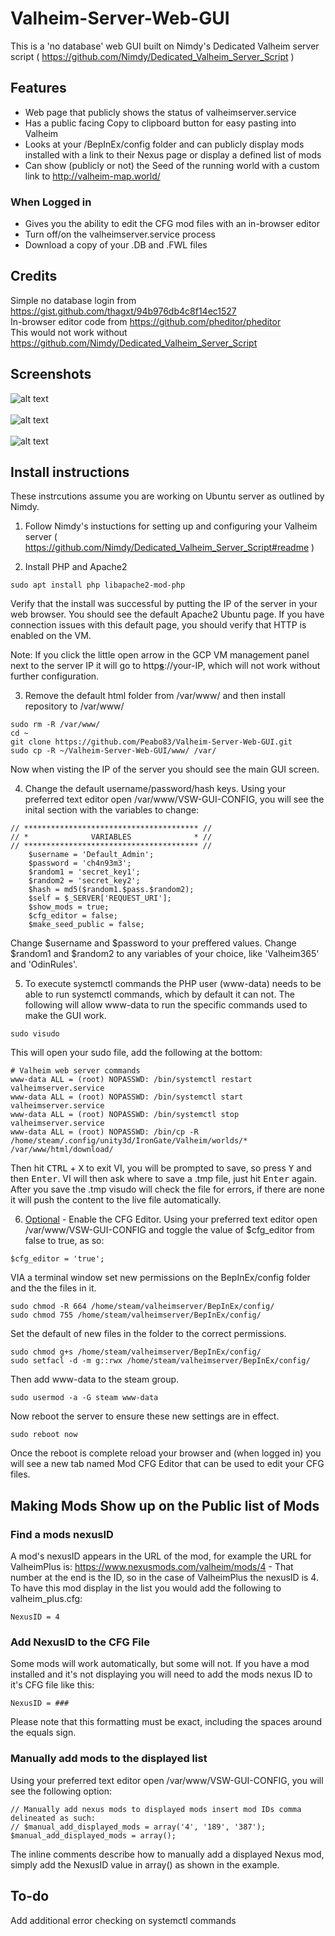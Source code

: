 # Valheim-Server-Web-GUI

This is a 'no database' web GUI built on Nimdy's Dedicated Valheim server script ( https://github.com/Nimdy/Dedicated_Valheim_Server_Script )

## Features

- Web page that publicly shows the status of valheimserver.service
- Has a public facing Copy to clipboard button for easy pasting into Valheim
- Looks at your /BepInEx/config folder and can publicly display mods installed with a link to their Nexus page or display a defined list of mods
- Can show (publicly or not) the Seed of the running world with a custom link to http://valheim-map.world/
### When Logged in
- Gives you the ability to edit the CFG mod files with an in-browser editor
- Turn off/on the valheimserver.service process
- Download a copy of your .DB and .FWL files

## Credits

Simple no database login from https://gist.github.com/thagxt/94b976db4c8f14ec1527<br>
In-browser editor code from https://github.com/pheditor/pheditor<br>
This would not work without https://github.com/Nimdy/Dedicated_Valheim_Server_Script

## Screenshots

![alt text](https://i.imgur.com/KG3vhcT.jpg)<br>
<br>
![alt text](https://i.imgur.com/42CSa9o.jpg)<br>
<br>
![alt text](https://i.imgur.com/6FBXr8L.jpg)<br>

## Install instructions
These instrcutions assume you are working on Ubuntu server as outlined by Nimdy.

1) Follow Nimdy's instuctions for setting up and configuring your Valheim server ( https://github.com/Nimdy/Dedicated_Valheim_Server_Script#readme )

2) Install PHP and Apache2

```
sudo apt install php libapache2-mod-php
```

Verify that the install was successful by putting the IP of the server in your web browser. You should see the default Apache2 Ubuntu page. If you have connection issues with this default page, you should verify that HTTP is enabled on the VM.

Note: If you click the little open arrow in the GCP VM management panel next to the server IP it will go to http<b><u>s</u></b>://your-IP, which will not work without further configuration.

3) Remove the default html folder from /var/www/ and then install repository to /var/www/

```
sudo rm -R /var/www/
cd ~
git clone https://github.com/Peabo83/Valheim-Server-Web-GUI.git
sudo cp -R ~/Valheim-Server-Web-GUI/www/ /var/
```

Now when visting the IP of the server you should see the main GUI screen.

4) Change the default username/password/hash keys. Using your preferred text editor open /var/www/VSW-GUI-CONFIG, you will see the inital section with the variables to change:
```
// *************************************** //
// *              VARIABLES              * //
// *************************************** //
	$username = 'Default_Admin';
	$password = 'ch4n93m3';
	$random1 = 'secret_key1';
	$random2 = 'secret_key2';
	$hash = md5($random1.$pass.$random2); 
	$self = $_SERVER['REQUEST_URI'];
	$show_mods = true;
	$cfg_editor = false;
	$make_seed_public = false;
```
Change $username and $password to your preffered values. Change $random1 and $random2 to any variables of your choice, like 'Valheim365' and 'OdinRules'.

5) To execute systemctl commands the PHP user (www-data) needs to be able to run systemctl commands, which by default it can not. The following will allow www-data to run the specific commands used to make the GUI work.

```
sudo visudo
```
This will open your sudo file, add the following at the bottom:

```
# Valheim web server commands
www-data ALL = (root) NOPASSWD: /bin/systemctl restart valheimserver.service
www-data ALL = (root) NOPASSWD: /bin/systemctl start valheimserver.service
www-data ALL = (root) NOPASSWD: /bin/systemctl stop valheimserver.service
www-data ALL = (root) NOPASSWD: /bin/cp -R /home/steam/.config/unity3d/IronGate/Valheim/worlds/* /var/www/html/download/
```

Then hit <kbd>CTRL</kbd> + <kbd>X</kbd> to exit VI, you will be prompted to save, so press <kbd>Y</kbd> and then <kbd>Enter</kbd>. VI will then ask where to save a .tmp file, just hit <kbd>Enter</kbd> again. After you save the .tmp visudo will check the file for errors, if there are none it will push the content to the live file automatically.


6) <u>Optional</u> - Enable the CFG Editor. Using your preferred text editor open /var/www/VSW-GUI-CONFIG and toggle the value of $cfg_editor from false to true, as so:

```
$cfg_editor = 'true';
```

VIA a terminal window set new permissions on the BepInEx/config folder and the the files in it.
```
sudo chmod -R 664 /home/steam/valheimserver/BepInEx/config/
sudo chmod 755 /home/steam/valheimserver/BepInEx/config/
```

Set the default of new files in the folder to the correct permissions.
```
sudo chmod g+s /home/steam/valheimserver/BepInEx/config/
sudo setfacl -d -m g::rwx /home/steam/valheimserver/BepInEx/config/
```

Then add www-data to the steam group.
```
sudo usermod -a -G steam www-data
```

Now reboot the server to ensure these new settings are in effect.
```
sudo reboot now
```

Once the reboot is complete reload your browser and (when logged in) you will see a new tab named Mod CFG Editor that can be used to edit your CFG files.  

## Making Mods Show up on the Public list of Mods

### Find a mods nexusID
A mod's nexusID appears in the URL of the mod, for example the URL for ValheimPlus is: https://www.nexusmods.com/valheim/mods/4 - That number at the end is the ID, so in the case of ValheimPlus the nexusID is 4. To have this mod display in the list you would add the following to valheim_plus.cfg:

```
NexusID = 4
```

### Add NexusID to the CFG File
Some mods will work automatically, but some will not. If you have a mod installed and it's not displaying you will need to add the mods nexus ID to it's CFG file like this:

```
NexusID = ###
```

Please note that this formatting must be exact, including the spaces around the equals sign.


### Manually add mods to the displayed list
Using your preferred text editor open /var/www/VSW-GUI-CONFIG, you will see the following option:

```
// Manually add nexus mods to displayed mods insert mod IDs comma delineated as such:
// $manual_add_displayed_mods = array('4', '189', '387');
$manual_add_displayed_mods = array();
```
The inline comments describe how to manually add a displayed Nexus mod, simply add the NexusID value in array() as shown in the example.

## To-do
Add additional error checking on systemctl commands
